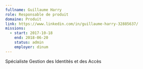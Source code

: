 ```yaml
---
fullname: Guillaume Harry
role: Responsable de produit
domaine: Produit
link: https://www.linkedin.com/in/guillaume-harry-32885637/
missions:
  - start: 2017-10-18
    end: 2018-06-20
    status: admin
    employer: dinum
---
```

Spécialiste Gestion des Identités et des Accès